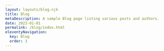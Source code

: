 ```yaml
---
layout: layouts/blog.njk
title: Blog
metaDescription: A sample Blog page listing various posts and authors.
date: 2023-01-01
permalink: /blog/index.html
eleventyNavigation:
  key: Blog
  order: 3
---
```

